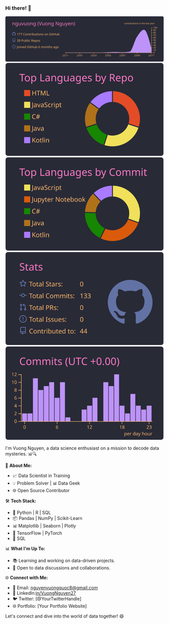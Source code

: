 ### Hi there! 👋



[![](https://raw.githubusercontent.com/nguvuong/nguvuong/master/profile-summary-card-output/dracula/0-profile-details.svg)](https://github.com/vn7n24fzkq/github-profile-summary-cards)
[![](https://raw.githubusercontent.com/nguvuong/nguvuong/master/profile-summary-card-output/dracula/1-repos-per-language.svg)](https://github.com/vn7n24fzkq/github-profile-summary-cards) [![](https://raw.githubusercontent.com/nguvuong/nguvuong/master/profile-summary-card-output/dracula/2-most-commit-language.svg)](https://github.com/vn7n24fzkq/github-profile-summary-cards)
[![](https://raw.githubusercontent.com/nguvuong/nguvuong/master/profile-summary-card-output/dracula/3-stats.svg)](https://github.com/vn7n24fzkq/github-profile-summary-cards) [![](https://raw.githubusercontent.com/nguvuong/nguvuong/master/profile-summary-card-output/dracula/4-productive-time.svg)](https://github.com/vn7n24fzkq/github-profile-summary-cards)


I'm Vuong Nguyen, a data science enthusiast on a mission to decode data mysteries. 📊🔍

🌟 **About Me:**
- 📈 Data Scientist in Training
- 💡 Problem Solver | 📊 Data Geek
- 🌐 Open Source Contributor

🛠️ **Tech Stack:**
- 🐍 Python | R | SQL
- 📦 Pandas | NumPy | Scikit-Learn
- 📊 Matplotlib | Seaborn | Plotly
- 🤖 TensorFlow | PyTorch
- 💾 SQL 

📊 **What I'm Up To:**
- 📚 Learning and working on data-driven projects.
- 💬 Open to data discussions and collaborations.

🌐 **Connect with Me:**
- 📧 Email: nguyenvuongquoc8@gmail.com
- 💼 LinkedIn:[in/VuongNguyen27](https://www.linkedin.com/in/VuongNguyen27/)
- 🐦 Twitter: [@YourTwitterHandle]
- 🌐 Portfolio: [Your Portfolio Website]

Let's connect and dive into the world of data together! 😄


